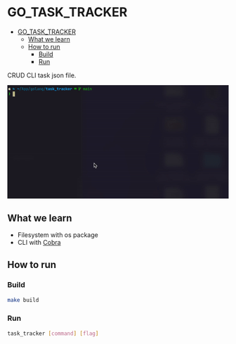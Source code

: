 # GO_TASK_TRACKER

<!--toc:start-->

- [GO_TASK_TRACKER](#gotasktracker)
  - [What we learn](#what-we-learn)
  - [How to run](#how-to-run)
    - [Build](#build)
    - [Run](#run)
    <!--toc:end-->

CRUD CLI task json file.

<p align="center">
  <img src="doc/task_tracker.gif" alt="animated" />
</p></p>

## What we learn

- Filesystem with os package
- CLI with [Cobra](https://cobra.dev/)

## How to run

### Build

```bash
make build
```

### Run

```bash
task_tracker [command] [flag]
```

